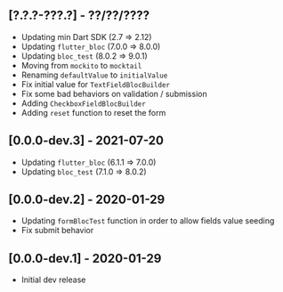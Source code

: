 ## [?.?.?-???.?] - ??/??/????
- Updating min Dart SDK (2.7 => 2.12)
- Updating `flutter_bloc` (7.0.0 => 8.0.0)
- Updating `bloc_test` (8.0.2 => 9.0.1)
- Moving from `mockito` to `mocktail`
- Renaming `defaultValue` to `initialValue`
- Fix initial value for `TextFieldBlocBuilder`
- Fix some bad behaviors on validation / submission
- Adding `CheckboxFieldBlocBuilder`
- Adding `reset` function to reset the form

## [0.0.0-dev.3] - 2021-07-20
- Updating `flutter_bloc` (6.1.1 => 7.0.0)
- Updating `bloc_test` (7.1.0 => 8.0.2)

## [0.0.0-dev.2] - 2020-01-29
- Updating `formBlocTest` function in order to allow fields value seeding 
- Fix submit behavior

## [0.0.0-dev.1] - 2020-01-29
- Initial dev release
